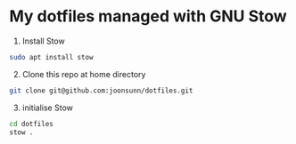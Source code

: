 # My dotfiles managed with GNU Stow

1. Install Stow

```bash
sudo apt install stow
```

2. Clone this repo at home directory

```bash
git clone git@github.com:joonsunn/dotfiles.git
```

3. initialise Stow

```bash
cd dotfiles
stow .
```
